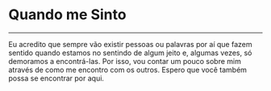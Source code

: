 # Quando me Sinto

---

Eu acredito que sempre vão existir pessoas ou palavras por aí que fazem sentido quando estamos no sentindo de algum jeito e, algumas vezes, só demoramos a encontrá-las. Por isso, vou contar um pouco sobre mim através de como me encontro com os outros. Espero que você também possa se encontrar por aqui.